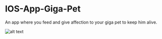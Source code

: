 # IOS-App-Giga-Pet
An app where you feed and give affection to your giga pet to keep him alive.

![alt text](https://github.com/shivam0sharma/IOS-App-Giga-Pet/blob/master/2017-09-18%2015_19_47.gif?raw=true)

